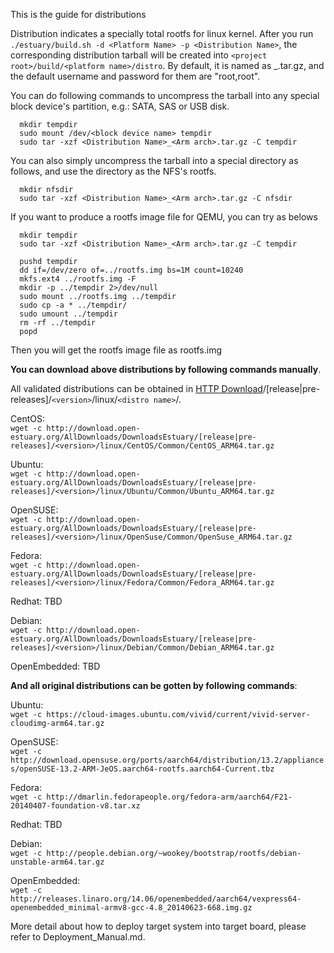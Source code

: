 This is the guide for distributions

Distribution indicates a specially total rootfs for linux kernel.
After you run `./estuary/build.sh -d <Platform Name> -p <Distribution Name>`, the corresponding distribution tarball will be created into `<project root>/build/<platform name>/distro`.
By default, it is named as <Distribution Name>_<ARM arch>.tar.gz, and the default username and password for them are "root,root".

You can do following commands to uncompress the tarball into any special block device's partition, e.g.: SATA, SAS or USB disk.
  ```shell  
    mkdir tempdir
    sudo mount /dev/<block device name> tempdir
    sudo tar -xzf <Distribution Name>_<Arm arch>.tar.gz -C tempdir 
 ```
You can also simply uncompress the tarball into a special directory as follows, and use the directory as the NFS's rootfs.
  ```shell
    mkdir nfsdir
    sudo tar -xzf <Distribution Name>_<Arm arch>.tar.gz -C nfsdir 
 ```
If you want to produce a rootfs image file for QEMU, you can try as belows
  ```shell
    mkdir tempdir
    sudo tar -xzf <Distribution Name>_<Arm arch>.tar.gz -C tempdir 

    pushd tempdir
    dd if=/dev/zero of=../rootfs.img bs=1M count=10240
    mkfs.ext4 ../rootfs.img -F
    mkdir -p ../tempdir 2>/dev/null
    sudo mount ../rootfs.img ../tempdir
    sudo cp -a * ../tempdir/
    sudo umount ../tempdir
    rm -rf ../tempdir
    popd
  ```
Then you will get the rootfs image file as rootfs.img

**You can download above distributions by following commands manually**.

All validated distributions can be obtained in [HTTP Download](http://download.open-estuary.org/)/[release|pre-releases]/`<version>`/linux/`<distro name>`/.
   
   CentOS:     
   `wget -c http://download.open-estuary.org/AllDownloads/DownloadsEstuary/[release|pre-releases]/<version>/linux/CentOS/Common/CentOS_ARM64.tar.gz`

   Ubuntu:   
   `wget -c http://download.open-estuary.org/AllDownloads/DownloadsEstuary/[release|pre-releases]/<version>/linux/Ubuntu/Common/Ubuntu_ARM64.tar.gz`
   
   OpenSUSE:  
   `wget -c http://download.open-estuary.org/AllDownloads/DownloadsEstuary/[release|pre-releases]/<version>/linux/OpenSuse/Common/OpenSuse_ARM64.tar.gz`
   
   Fedora:    
   `wget -c http://download.open-estuary.org/AllDownloads/DownloadsEstuary/[release|pre-releases]/<version>/linux/Fedora/Common/Fedora_ARM64.tar.gz`
   
   Redhat:     TBD
   
   Debian:   
   `wget -c http://download.open-estuary.org/AllDownloads/DownloadsEstuary/[release|pre-releases]/<version>/linux/Debian/Common/Debian_ARM64.tar.gz`
   
   OpenEmbedded:  TBD

**And all original distributions can be gotten by following commands**:

  Ubuntu:    
  `wget -c https://cloud-images.ubuntu.com/vivid/current/vivid-server-cloudimg-arm64.tar.gz`
  
  OpenSUSE:  
  `wget -c http://download.opensuse.org/ports/aarch64/distribution/13.2/appliances/openSUSE-13.2-ARM-JeOS.aarch64-rootfs.aarch64-Current.tbz`
  
  Fedora:   
  `wget -c http://dmarlin.fedorapeople.org/fedora-arm/aarch64/F21-20140407-foundation-v8.tar.xz`
  
  Redhat:     TBD
   
  Debian:   
  `wget -c http://people.debian.org/~wookey/bootstrap/rootfs/debian-unstable-arm64.tar.gz`
  
  OpenEmbedded:<br>
  `wget -c http://releases.linaro.org/14.06/openembedded/aarch64/vexpress64-openembedded_minimal-armv8-gcc-4.8_20140623-668.img.gz`

More detail about how to deploy target system into target board, please refer to Deployment_Manual.md.

